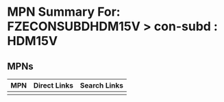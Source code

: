 



# MPN Summary For: FZECONSUBDHDM15V > con-subd : HDM15V

## MPNs
  

|MPN|Direct Links|Search Links|
| :--- | :--- | :--- |
||||
